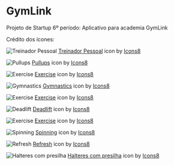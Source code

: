 # GymLink
Projeto de Startup 6º período: Aplicativo para academia GymLink


Crédito dos ícones:


![Treinador Pessoal](https://img.icons8.com/ios/50/personal-trainer.png "Treinador Pessoal")
[Treinador Pessoal](https://icons8.com/icon/25630/treinador-pessoal)</a> icon by [Icons8](https://icons8.com)


![Pullups](https://img.icons8.com/ios-filled/50/pullups.png "Pullups")
[Pullups](https://icons8.com/icon/9810/pullups) icon by [Icons8](https://icons8.com)


![Exercise](https://img.icons8.com/ios-filled/100/bench-press.png "Exercise")
[Exercise](https://icons8.com/icon/9819/exercise) icon by [Icons8](https://icons8.com)


![Gymnastics](https://img.icons8.com/ios-filled/100/gymnastics.png "Gymnastics")
[Gymnastics](https://icons8.com/icon/20394/gymnastics) icon by [Icons8](https://icons8.com)


![Exercise](https://img.icons8.com/ios-filled/100/pushups.png "Exercise")
[Exercise](https://icons8.com/icon/9760/exercise) icon by [Icons8](https://icons8.com)


![Deadlift](https://img.icons8.com/ios-glyphs/90/deadlift--v1.png "Deadlift")
[Deadlift](https://icons8.com/icon/71217/deadlift) icon by [Icons8](https://icons8.com/icon/71217/deadlift)


![Exercise](https://img.icons8.com/ios-glyphs/90/squats.png "Exercise")
[Exercise](https://icons8.com/icon/70873/exercise) icon by [Icons8](https://icons8.com)


![Spinning](https://img.icons8.com/ios-glyphs/90/spinning.png "Spinning")
[Spinning](https://icons8.com/icon/71093/spinning) icon by [Icons8](https://icons8.com)


![Refresh](https://img.icons8.com/ios-glyphs/90/refresh--v1.png "Refresh")
[Refresh](https://icons8.com/icon/59872/refreshRefresh) icon by [Icons8](https://icons8.com)

![Halteres com presilha](https://img.icons8.com/ios/50/curls-with-dumbbells.png "Halteres com presilha")
[Halteres com presilha](https://icons8.com/icon/7657/halteres-com-presilha) icon by [Icons8](https://icons8.com)